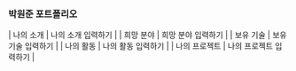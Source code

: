 ### 박원준 포트폴리오

| 나의 소개 | 나의 소개 입력하기 |
| 희망 분야 | 희망 분야 입력하기 |
| 보유 기술 | 보유 기술 입력하기 |
| 나의 활동 | 나의 활동 입력하기 |
| 나의 프로젝트 | 나의 프로젝트 입력하기 |


<!--
**upj53/upj53** is a ✨ _special_ ✨ repository because its `README.md` (this file) appears on your GitHub profile.

Here are some ideas to get you started:

- 🔭 I’m currently working on ...
- 🌱 I’m currently learning ...
- 👯 I’m looking to collaborate on ...
- 🤔 I’m looking for help with ...
- 💬 Ask me about ...
- 📫 How to reach me: ...
- 😄 Pronouns: ...
- ⚡ Fun fact: ...
-->
